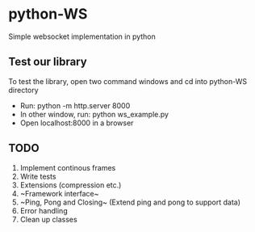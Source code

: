 # python-WS
Simple websocket implementation in python

## Test our library
To test the library, open two command windows and cd into python-WS directory
- Run: python -m http.server 8000
- In other window, run: python ws_example.py
- Open localhost:8000 in a browser

## TODO
1. Implement continous frames
2. Write tests
3. Extensions (compression etc.)
4. ~Framework interface~
5. ~Ping, Pong and Closing~ (Extend ping and pong to support data)
6. Error handling
7. Clean up classes
